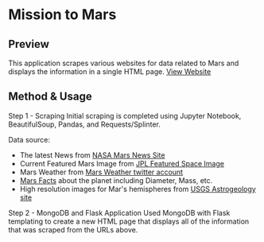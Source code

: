 # Mission to Mars

## Preview
This application scrapes various websites for data related to Mars and displays the information in a single HTML page. 
[View Website](https://mission-mars0703.herokuapp.com/)

## Method & Usage

Step 1 - Scraping
Initial scraping is completed using Jupyter Notebook, BeautifulSoup, Pandas, and Requests/Splinter.

Data source:
* The latest News from [NASA Mars News Site](https://mars.nasa.gov/news/) 
* Current Featured Mars Image from [JPL Featured Space Image](https://www.jpl.nasa.gov/spaceimages/?search=&category=Mars)     
* Mars Weather from [Mars Weather twitter account](https://twitter.com/marswxreport?lang=en)
* [Mars Facts](http://space-facts.com/mars/) about the planet including Diameter, Mass, etc. 
* High resolution images for Mar's hemispheres from [USGS Astrogeology site](https://astrogeology.usgs.gov/search/results?q=hemisphere+enhanced&k1=target&v1=Mars) 
    
Step 2 - MongoDB and Flask Application
Used MongoDB with Flask templating to create a new HTML page that displays all of the information that was scraped from the URLs above.
